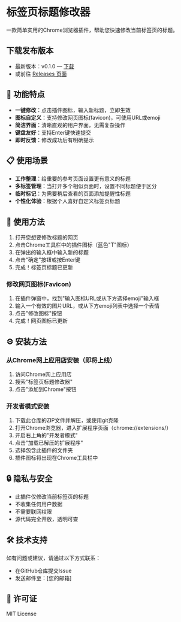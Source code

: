 # 标签页标题修改器

一款简单实用的Chrome浏览器插件，帮助您快速修改当前标签页的标题。
 
## 下载发布版本

- 最新版本：v0.1.0 — [下载](https://github.com/yuzeren/rename_tab/releases/tag/v0.1.0)
- 或前往 [Releases 页面](https://github.com/yuzeren/rename_tab/releases)

## 🌟 功能特点

- **一键修改**：点击插件图标，输入新标题，立即生效
- **图标自定义**：支持修改网页图标(favicon)，可使用URL或emoji
- **简洁界面**：清晰直观的用户界面，无需复杂操作
- **键盘友好**：支持Enter键快速提交
- **即时反馈**：修改成功后有明确提示

## 📋 使用场景

- **工作整理**：给重要的参考页面设置更有意义的标题
- **多标签管理**：当打开多个相似页面时，设置不同标题便于区分
- **临时标记**：为需要稍后查看的页面添加提醒性标题
- **个性化体验**：根据个人喜好自定义标签页标题

## 🚀 使用方法

1. 打开您想要修改标题的网页
2. 点击Chrome工具栏中的插件图标（蓝色"T"图标）
3. 在弹出的输入框中输入新的标题
4. 点击"确定"按钮或按Enter键
5. 完成！标签页标题已更新

### 修改网页图标(Favicon)

1. 在插件弹窗中，找到"输入图标URL或从下方选择emoji"输入框
2. 输入一个有效的图片URL，或从下方emoji列表中选择一个表情
3. 点击"修改图标"按钮
4. 完成！网页图标已更新

## ⚙️ 安装方法

### 从Chrome网上应用店安装（即将上线）

1. 访问Chrome网上应用店
2. 搜索"标签页标题修改器"
3. 点击"添加到Chrome"按钮

### 开发者模式安装

1. 下载此仓库的ZIP文件并解压，或使用git克隆
2. 打开Chrome浏览器，进入扩展程序页面（chrome://extensions/）
3. 开启右上角的"开发者模式"
4. 点击"加载已解压的扩展程序"
5. 选择包含此插件的文件夹
6. 插件图标将出现在Chrome工具栏中

## 🔒 隐私与安全

- 此插件仅修改当前标签页的标题
- 不收集任何用户数据
- 不需要联网权限
- 源代码完全开放，透明可查

## 🛠️ 技术支持

如有问题或建议，请通过以下方式联系：

- 在GitHub仓库提交Issue
- 发送邮件至：[您的邮箱]

## 📝 许可证

MIT License
